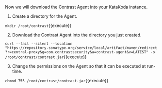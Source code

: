 Now we will download the Contrast Agent into your KataKoda instance. 

1. Create a directory for the Agent.

`mkdir /root/contrast`{{execute}}

2. Download the Contrast Agent into the directory you just created. 

`curl --fail --silent --location "https://repository.sonatype.org/service/local/artifact/maven/redirect?r=central-proxy&g=com.contrastsecurity&a=contrast-agent&v=LATEST" -o /root/contrast/contrast.jar`{{execute}}

3. Change the permissions on the Agent so that it can be executed at run-time. 

`chmod 755 /root/contrast/contrast.jar`{{execute}}

